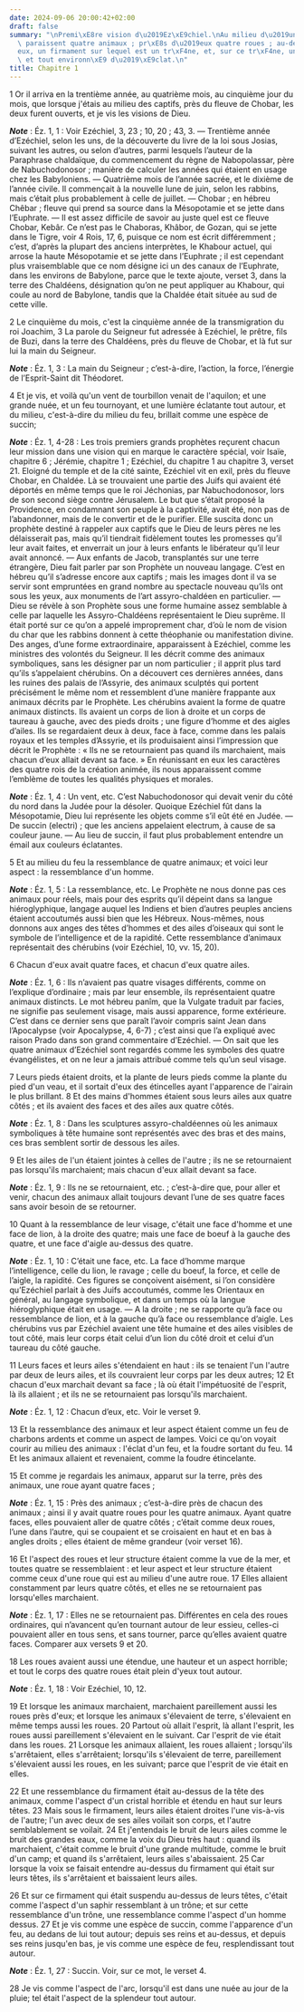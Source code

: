 ```yaml
---
date: 2024-09-06 20:00:42+02:00
draft: false
summary: "\nPremi\xE8re vision d\u2019Ez\xE9chiel.\nAu milieu d\u2019un nuage enflamm\xE9\
  \ paraissent quatre animaux ; pr\xE8s d\u2019eux quatre roues ; au-dessus d\u2019\
  eux, un firmament sur lequel est un tr\xF4ne, et, sur ce tr\xF4ne, un homme assis\
  \ et tout environn\xE9 d\u2019\xE9clat.\n"
title: Chapitre 1
---
```





1 Or il arriva en la trentième année, au quatrième mois, au cinquième jour du mois, que lorsque j'étais au milieu des captifs, près du fleuve de Chobar, les deux furent ouverts, et je vis les visions de Dieu.

***Note*** :  Éz. 1, 1 : Voir Ezéchiel, 3, 23 ; 10, 20 ; 43, 3. ― Trentième année d’Ezéchiel, selon les uns, de la découverte du livre de la loi sous Josias, suivant les autres, ou selon d’autres, parmi lesquels l’auteur de la Paraphrase chaldaïque, du commencement du règne de Nabopolassar, père de Nabuchodonosor ; manière de calculer les années qui étaient en usage chez les Babyloniens. ― Quatrième mois de l’année sacrée, et le dixième de l’année civile. Il commençait à la nouvelle lune de juin, selon les rabbins, mais c’était plus probablement à celle de juillet. ― Chobar ; en hébreu Chêbar ; fleuve qui prend sa source dans la Mésopotamie et se jette dans l’Euphrate. ― Il est assez difficile de savoir au juste quel est ce fleuve Chobar, Kebâr. Ce n’est pas le Chaboras, Khâbor, de Gozan, qui se jette dans le Tigre, voir 4 Rois, 17, 6, puisque ce nom est écrit différemment ; c’est, d’après la plupart des anciens interprètes, le Khabour actuel, qui arrose la haute Mésopotamie et se jette dans l’Euphrate ; il est
cependant plus vraisemblable que ce nom désigne ici un des canaux de l’Euphrate, dans les environs de Babylone, parce que le texte ajoute, verset 3, dans la terre des Chaldéens, désignation qu’on ne peut appliquer au Khabour, qui coule au nord de Babylone, tandis que la Chaldée était située au sud de cette ville.


2 Le cinquième du mois, c'est la cinquième année de la transmigration du roi Joachim, 3 La parole du Seigneur fut adressée à Ezéchiel, le prêtre, fils de Buzi, dans la terre des Chaldéens, près du fleuve de Chobar, et là fut sur lui la main du Seigneur.

***Note*** :  Éz. 1, 3 : La main du Seigneur ; c’est-à-dire, l’action, la force, l’énergie de l’Esprit-Saint dit Théodoret.


4 Et je vis, et voilà qu'un vent de tourbillon venait de l'aquilon; et une grande nuée, et un feu tournoyant, et une lumière éclatante tout autour, et du milieu, c'est-à-dire du milieu du feu, brillait comme une espèce de succin;

***Note*** :  Éz. 1, 4-28 : Les trois premiers grands prophètes reçurent chacun leur mission dans une vision qui en marque le caractère spécial, voir Isaïe, chapitre 6 ; Jérémie, chapitre 1 ; Ezéchiel, du chapitre 1 au chapitre 3, verset 21. Eloigné du temple et de la cité sainte, Ezéchiel vit en exil, près du fleuve Chobar, en Chaldée. Là se trouvaient une partie des Juifs qui avaient été déportés en même temps que le roi Jéchonias, par Nabuchodonosor, lors de son second siège contre Jérusalem. Le but que s’était proposé la Providence, en condamnant son peuple à la captivité, avait été, non pas de l’abandonner, mais de le convertir et de le purifier. Elle suscita donc un prophète destiné à rappeler aux captifs que le Dieu de leurs pères ne les délaisserait pas, mais qu’il tiendrait fidèlement toutes les promesses qu’il leur avait faites, et enverrait un jour à leurs enfants le libérateur qu’il leur avait annoncé. ― Aux enfants de Jacob, transplantés sur une terre étrangère, Dieu fait parler par son Prophète un
nouveau langage. C’est en hébreu qu’il s’adresse encore aux captifs ; mais les images dont il va se servir sont empruntées en grand nombre au spectacle nouveau qu’ils ont sous les yeux, aux monuments de l’art assyro-chaldéen en particulier. ― Dieu se révèle à son Prophète sous une forme humaine assez semblable à celle par laquelle les Assyro-Chaldéens représentaient le Dieu suprême. Il était porté sur ce qu’on a appelé improprement char, d’où le nom de vision du char que les rabbins donnent à cette théophanie ou manifestation divine. Des anges, d’une forme extraordinaire, apparaissent à Ezéchiel, comme les ministres des volontés du Seigneur. Il les décrit comme des animaux symboliques, sans les désigner par un nom particulier ; il apprit plus tard qu’ils s’appelaient chérubins. On a découvert ces dernières années, dans les ruines des palais de l’Assyrie, des animaux sculptés qui portent précisément le même nom et ressemblent d’une manière frappante aux animaux décrits par le Prophète. Les chérubins avaient
la forme de quatre animaux distincts. Ils avaient un corps de lion à droite et un corps de taureau à gauche, avec des pieds droits ; une figure d’homme et des aigles d’ailes. Ils se regardaient deux à deux, face à face, comme dans les palais royaux et les temples d’Assyrie, et ils produisaient ainsi l’impression que décrit le Prophète : « Ils ne se retournaient pas quand ils marchaient, mais chacun d’eux allait devant sa face. » En réunissant en eux les caractères des quatre rois de la création animée, ils nous apparaissent comme l’emblème de toutes les qualités physiques et morales.

***Note*** :  Éz. 1, 4 : Un vent, etc. C’est Nabuchodonosor qui devait venir du côté du nord dans la Judée pour la désoler. Quoique Ezéchiel fût dans la Mésopotamie, Dieu lui représente les objets comme s’il eût été en Judée. ― De succin (electri) ; que les anciens appelaient electrum, à cause de sa couleur jaune. ― Au lieu de succin, il faut plus probablement entendre un émail aux couleurs éclatantes.


5 Et au milieu du feu la ressemblance de quatre animaux; et voici leur aspect : la ressemblance d'un homme.

***Note*** :  Éz. 1, 5 : La ressemblance, etc. Le Prophète ne nous donne pas ces animaux pour réels, mais pour des esprits qu’il dépeint dans sa langue hiéroglyphique, langage auquel les Indiens et bien d’autres peuples anciens étaient accoutumés aussi bien que les Hébreux. Nous-mêmes, nous donnons aux anges des têtes d’hommes et des ailes d’oiseaux qui sont le symbole de l’intelligence et de la rapidité. Cette ressemblance d’animaux représentait des chérubins (voir Ezéchiel, 10, vv. 15, 20).

6 Chacun d'eux avait quatre faces, et chacun d'eux quatre ailes.

***Note*** :  Éz. 1, 6 : Ils n’avaient pas quatre visages différents, comme on l’explique d’ordinaire ; mais par leur ensemble, ils représentaient quatre animaux distincts. Le mot hébreu panîm, que la Vulgate traduit par facies, ne signifie pas seulement visage, mais aussi apparence, forme extérieure. C’est dans ce dernier sens que paraît l’avoir compris saint Jean dans l’Apocalypse (voir Apocalypse, 4, 6-7) ; c’est ainsi que l’a expliqué avec raison Prado dans son grand commentaire d’Ezéchiel. ― On sait que les quatre animaux d’Ezéchiel sont regardés comme les symboles des quatre évangélistes, et on ne leur a jamais attribué comme tels qu’un seul visage.

7 Leurs pieds étaient droits, et la plante de leurs pieds comme la plante du pied d'un veau, et il sortait d'eux des étincelles ayant l'apparence de l'airain le plus brillant. 8 Et des mains d'hommes étaient sous leurs ailes aux quatre côtés ; et ils avaient des faces et des ailes aux quatre côtés.

***Note*** :  Éz. 1, 8 : Dans les sculptures assyro-chaldéennes où les animaux symboliques à tête humaine sont représentés avec des bras et des mains, ces bras semblent sortir de dessous les ailes.

9 Et les ailes de l'un étaient jointes à celles de l'autre ; ils ne se retournaient pas lorsqu'ils marchaient; mais chacun d'eux allait devant sa face.

***Note*** :  Éz. 1, 9 : Ils ne se retournaient, etc. ; c’est-à-dire que, pour aller et venir, chacun des animaux allait toujours devant l’une de ses quatre faces sans avoir besoin de se retourner.

10 Quant à la ressemblance de leur visage, c'était une face d'homme et une face de lion, à la droite des quatre; mais une face de boeuf à la gauche des quatre, et une face d'aigle au-dessus des quatre.

***Note*** :  Éz. 1, 10 : C’était une face, etc. La face d’homme marque l’intelligence, celle du lion, le ravage ; celle du boeuf, la force, et celle de l’aigle, la rapidité. Ces figures se conçoivent aisément, si l’on considère qu’Ezéchiel parlait à des Juifs accoutumés, comme les Orientaux en général, au langage symbolique, et dans un temps où la langue hiéroglyphique était en usage. ― A la droite ; ne se rapporte qu’à face ou ressemblance de lion, et à la gauche qu’à face ou ressemblance d’aigle. Les chérubins vus par Ezéchiel avaient une tête humaine et des ailes visibles de tout côté, mais leur corps était celui d’un lion du côté droit et celui d’un taureau du côté gauche.

11 Leurs faces et leurs ailes s'étendaient en haut : ils se tenaient l'un l'autre par deux de leurs ailes, et ils couvraient leur corps par les deux autres; 12 Et chacun d'eux marchait devant sa face ; là où était l'impétuosité de l'esprit, là ils allaient ; et ils ne se retournaient pas lorsqu'ils marchaient.

***Note*** :  Éz. 1, 12 : Chacun d’eux, etc. Voir le verset 9.

13 Et la ressemblance des animaux et leur aspect étaient comme un feu de charbons ardents et comme un aspect de lampes. Voici ce qu'on voyait courir au milieu des animaux : l'éclat d'un feu, et la foudre sortant du feu. 14 Et les animaux allaient et revenaient, comme la foudre étincelante.


15 Et comme je regardais les animaux, apparut sur la terre, près des animaux, une roue ayant quatre faces ;

***Note*** :  Éz. 1, 15 : Près des animaux ; c’est-à-dire près de chacun des animaux ; ainsi il y avait quatre roues pour les quatre animaux. Ayant quatre faces, elles pouvaient aller de quatre côtés ; c’était comme deux roues, l’une dans l’autre, qui se coupaient et se croisaient en haut et en bas à angles droits ; elles étaient de même grandeur (voir verset 16).

16 Et l'aspect des roues et leur structure étaient comme la vue de la mer, et toutes quatre se ressemblaient : et leur aspect et leur structure étaient comme ceux d'une roue qui est au milieu d'une autre roue. 17 Elles allaient constamment par leurs quatre côtés, et elles ne se retournaient pas lorsqu'elles marchaient.

***Note*** :  Éz. 1, 17 : Elles ne se retournaient pas. Différentes en cela des roues ordinaires, qui n’avancent qu’en tournant autour de leur essieu, celles-ci pouvaient aller en tous sens, et sans tourner, parce qu’elles avaient quatre faces. Comparer aux versets 9 et 20.

18 Les roues avaient aussi une étendue, une hauteur et un aspect horrible; et tout le corps des quatre roues était plein d'yeux tout autour.

***Note*** :  Éz. 1, 18 : Voir Ezéchiel, 10, 12.

19 Et lorsque les animaux marchaient, marchaient pareillement aussi les roues près d'eux; et lorsque les animaux s'élevaient de terre, s'élevaient en même temps aussi les roues. 20 Partout où allait l'esprit, là allant l'esprit, les roues aussi pareillement s'élevaient en le suivant. Car l'esprit de vie était dans les roues. 21 Lorsque les animaux allaient, les roues allaient ; lorsqu'ils s'arrêtaient, elles s'arrêtaient; lorsqu'ils s'élevaient de terre, pareillement s'élevaient aussi les roues, en les suivant; parce que l'esprit de vie était en elles.


22 Et une ressemblance du firmament était au-dessus de la tête des animaux, comme l'aspect d'un cristal horrible et étendu en haut sur leurs têtes. 23 Mais sous le firmament, leurs ailes étaient droites l'une vis-à-vis de l'autre; l'un avec deux de ses ailes voilait son corps, et l'autre semblablement se voilait. 24 Et j'entendais le bruit de leurs ailes comme le bruit des grandes eaux, comme la voix du Dieu très haut : quand ils marchaient, c'était comme le bruit d'une grande multitude, comme le bruit d'un camp; et quand ils s'arrêtaient, leurs ailes s'abaissaient. 25 Car lorsque la voix se faisait entendre au-dessus du firmament qui était sur leurs têtes, ils s'arrêtaient et baissaient leurs ailes.


26 Et sur ce firmament qui était suspendu au-dessus de leurs têtes, c'était comme l'aspect d'un saphir ressemblant à un trône; et sur cette ressemblance d'un trône, une ressemblance comme l'aspect d'un homme dessus. 27 Et je vis comme une espèce de succin, comme l'apparence d'un feu, au dedans de lui tout autour; depuis ses reins et au-dessus, et depuis ses reins jusqu'en bas, je vis comme une espèce de feu, resplendissant tout autour.

***Note*** :  Éz. 1, 27 : Succin. Voir, sur ce mot, le verset 4.

28 Je vis comme l'aspect de l'arc, lorsqu'il est dans une nuée au jour de la pluie; tel était l'aspect de la splendeur tout autour.

